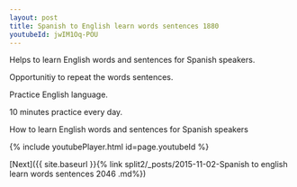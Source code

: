 ```yaml
---
layout: post
title: Spanish to English learn words sentences 1880 
youtubeId: jwIM1Oq-POU
---
```

 
 
Helps to learn English words and sentences for Spanish speakers.

Opportunitiy to repeat the words sentences. 

Practice English language. 
 
10 minutes practice every day. 
 
How to learn English words and sentences for Spanish speakers 
 
{% include youtubePlayer.html id=page.youtubeId %}
 
 
[Next]({{ site.baseurl }}{% link  split2/_posts/2015-11-02-Spanish to english learn words sentences 2046 .md%})
 
